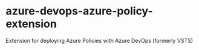 # azure-devops-azure-policy-extension
Extension for deploying Azure Policies with Azure DevOps (formerly VSTS)
